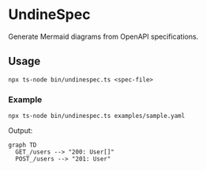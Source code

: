 # UndineSpec

Generate Mermaid diagrams from OpenAPI specifications.

## Usage

```
npx ts-node bin/undinespec.ts <spec-file>
```

### Example

```
npx ts-node bin/undinespec.ts examples/sample.yaml
```

Output:

```
graph TD
  GET_/users --> "200: User[]"
  POST_/users --> "201: User"
```
